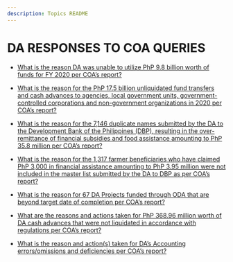 ```yaml
---
description: Topics README
---
```


# DA RESPONSES TO COA QUERIES


 - [What is the reason DA was unable to utilize PhP 9.8 billion worth of funds for FY 2020 per COA’s report?](/other-priority-programs-and-projects/da-responses-to-coa-queries/what-is-the-reason-da-was-unable-to-utilize-php-98-billion-worth-of-funds-for-fy-2020-per-coas-repor.html)
    
 - [What is the reason for the PhP 17.5 billion unliquidated fund transfers and cash advances to agencies, local government units, government-controlled corporations and non-government organizations in 2020 per COA’s report?](/other-priority-programs-and-projects/da-responses-to-coa-queries/what-is-the-reason-for-the-php-175-billion-unliquidated-fund-transfers-and-cash-advances-to-agencies.html)
    
 - [What is the reason for the 7,146 duplicate names submitted by the DA to the Development Bank of the Philippines (DBP), resulting in the over-remittance of financial subsidies and food assistance amounting to PhP 35.8 million per COA’s report?](/other-priority-programs-and-projects/da-responses-to-coa-queries/what-is-the-reason-for-the-7146-duplicate-names-submitted-by-the-da-to-the-development-bank-of-the-p.html)
    
 - [What is the reason for the 1,317 farmer beneficiaries who have claimed PhP 3,000 in financial assistance amounting to PhP 3.95 million were not included in the master list submitted by the DA to DBP as per COA’s report?](/other-priority-programs-and-projects/da-responses-to-coa-queries/what-is-the-reason-for-the-1317-farmer-beneficiaries-who-have-claimed-php-3000-in-financial-assistan.html)
    
 - [What is the reason for 67 DA Projects funded through ODA that are beyond target date of completion per COA’s report?](/other-priority-programs-and-projects/da-responses-to-coa-queries/what-is-the-reason-for-67-da-projects-funded-through-oda-that-are-beyond-target-date-of-completion-p.html)
    
 - [What are the reasons and actions taken for PhP 368.96 million worth of DA cash advances that were not liquidated in accordance with regulations per COA’s report?](/other-priority-programs-and-projects/da-responses-to-coa-queries/what-are-the-reasons-and-actions-taken-for-php-36896-million-worth-of-da-cash-advances-that-were-not.html)
    
 - [What is the reason and action(s) taken for DA’s Accounting errors/omissions and deficiencies per COA’s report?](/other-priority-programs-and-projects/da-responses-to-coa-queries/what-is-the-reason-and-actions-taken-for-das-accounting-errorsomissions-and-deficiencies-per-coas-re.html)
    
